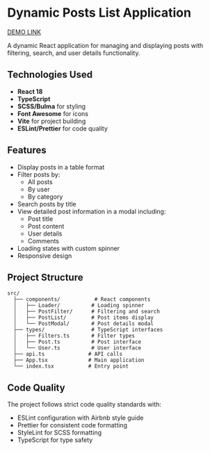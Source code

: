 # Dynamic Posts List Application

[DEMO LINK](https://momos1703.github.io/react_dynamic_posts_list/)

A dynamic React application for managing and displaying posts with filtering, search, and user details functionality.

## Technologies Used

- **React 18**
- **TypeScript**
- **SCSS/Bulma** for styling
- **Font Awesome** for icons
- **Vite** for project building
- **ESLint/Prettier** for code quality

## Features

- Display posts in a table format
- Filter posts by:
  - All posts
  - By user
  - By category
- Search posts by title
- View detailed post information in a modal including:
  - Post title
  - Post content
  - User details
  - Comments
- Loading states with custom spinner
- Responsive design

## Project Structure

```
src/
  ├── components/           # React components
  │   ├── Loader/          # Loading spinner
  │   ├── PostFilter/      # Filtering and search
  │   ├── PostList/        # Post items display
  │   └── PostModal/       # Post details modal
  ├── types/               # TypeScript interfaces
  │   ├── Filters.ts       # Filter types
  │   ├── Post.ts          # Post interface
  │   └── User.ts          # User interface
  ├── api.ts              # API calls
  ├── App.tsx             # Main application
  └── index.tsx           # Entry point
```

## Code Quality

The project follows strict code quality standards with:
- ESLint configuration with Airbnb style guide
- Prettier for consistent code formatting
- StyleLint for SCSS formatting
- TypeScript for type safety
